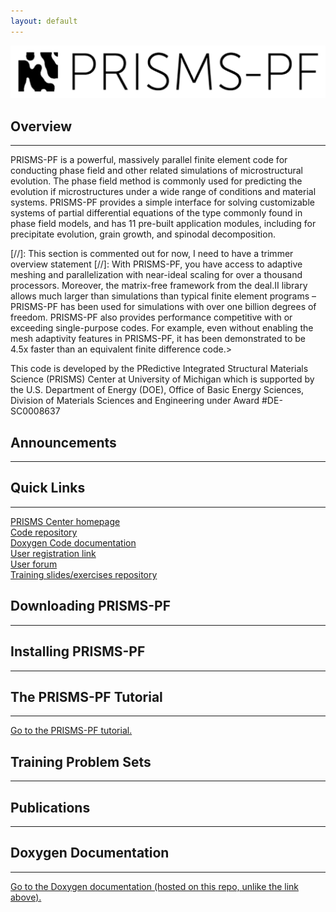 ```yaml
---
layout: default
---
```

[![PRISMS-PF Logo](assets/prismspf_logo.png)](https://stvdwtt.github.io/phaseField/)


## Overview
***
PRISMS-PF is a powerful, massively parallel finite element code for conducting phase field and other related simulations of microstructural evolution. The phase field method is commonly used for predicting the evolution if microstructures under a wide range of conditions and material systems. PRISMS-PF provides a simple interface for solving customizable systems of partial differential equations of the type commonly found in phase field models, and has 11 pre-built application modules, including for precipitate evolution, grain growth, and spinodal decomposition.

[//]: This section is commented out for now, I need to have a trimmer overview statement
[//]: With PRISMS-PF, you have access to adaptive meshing and parallelization with near-ideal scaling for over a thousand processors. Moreover, the matrix-free framework from the deal.II library allows much larger than simulations than typical finite element programs – PRISMS-PF has been used for simulations with over one billion degrees of freedom. PRISMS-PF also provides performance competitive with or exceeding single-purpose codes. For example, even without enabling the mesh adaptivity features in PRISMS-PF, it has been demonstrated to be 4.5x faster than an equivalent finite difference code.>

This code is developed by the PRedictive Integrated Structural Materials Science (PRISMS) Center at University of Michigan which is supported by the U.S. Department of Energy (DOE), Office of Basic Energy Sciences, Division of Materials Sciences and Engineering under Award #DE-SC0008637

## Announcements
***

## Quick Links
***
[PRISMS Center homepage](http://www.prisms-center.org/#/home) <br>
[Code repository](https://github.com/prisms-center/phaseField) <br>
[Doxygen Code documentation](https://goo.gl/00y23N) <br>
[User registration link](http://goo.gl/forms/GXo7Im8p2Y) <br>
[User forum](https://groups.google.com/forum/#!forum/prisms-pf-users) <br>
[Training slides/exercises repository](https://goo.gl/BBTkJ8)

## Downloading PRISMS-PF
***

## Installing PRISMS-PF
***

## The PRISMS-PF Tutorial
***
[Go to the PRISMS-PF tutorial.](pages/tutorial.html)

## Training Problem Sets
***

## Publications
***

## Doxygen Documentation
***
[Go to the Doxygen documentation (hosted on this repo, unlike the link above).](doxygen_files/index.html)

